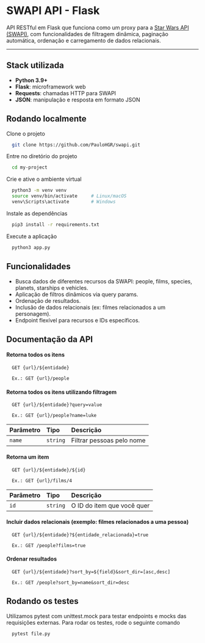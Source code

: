 # SWAPI API - Flask

API RESTful em Flask que funciona como um proxy para a [Star Wars API (SWAPI)](https://swapi.dev/), com funcionalidades de filtragem dinâmica, paginação automática, ordenação e carregamento de dados relacionais.

---


## Stack utilizada

- **Python 3.9+**
- **Flask**: microframework web
- **Requests**: chamadas HTTP para SWAPI
- **JSON**: manipulação e resposta em formato JSON


## Rodando localmente

Clone o projeto

```bash
  git clone https://github.com/PauloHGR/swapi.git
```

Entre no diretório do projeto

```bash
  cd my-project
```

Crie e ative o ambiente virtual
```bash
  python3 -m venv venv
  source venv/bin/activate     # Linux/macOS
  venv\Scripts\activate        # Windows
```

Instale as dependências

```bash
  pip3 install -r requirements.txt
```

Execute a aplicação

```bash
  python3 app.py
```


## Funcionalidades

- Busca dados de diferentes recursos da SWAPI: people, films, species, planets, starships e vehicles.
- Aplicação de filtros dinâmicos via query params.
- Ordenação de resultados.
- Inclusão de dados relacionais (ex: filmes relacionados a um personagem).
- Endpoint flexível para recursos e IDs específicos.


## Documentação da API

#### Retorna todos os itens

```http
  GET {url}/${entidade}
  
  Ex.: GET {url}/people
```
#### Retorna todos os itens utilizando filtragem

```http
  GET {url}/${entidade}?query=value

  Ex.: GET {url}/people?name=luke
```

| Parâmetro   | Tipo       | Descrição                           |
| :---------- | :--------- | :---------------------------------- |
| `name` | `string` | Filtrar pessoas pelo nome |

#### Retorna um item

```http
  GET {url}/${entidade}/${id}

  Ex.: GET {url}/films/4

```

| Parâmetro   | Tipo       | Descrição                                   |
| :---------- | :--------- | :------------------------------------------ |
| `id`      | `string` | O ID do item que você quer |

#### Incluir dados relacionais (exemplo: filmes relacionados a uma pessoa)

```http
  GET {url}/${entidade}?${entidade_relacionada}=true

  Ex.: GET /people?films=true

```

#### Ordenar resultados

```http
  GET {url}/${entidade}?sort_by=${field}&sort_dir=[asc,desc]

  Ex.: GET /people?sort_by=name&sort_dir=desc

```
## Rodando os testes

Utilizamos pytest com unittest.mock para testar endpoints e mocks das requisições externas. Para rodar os testes, rode o seguinte comando

```bash
  pytest file.py
```

